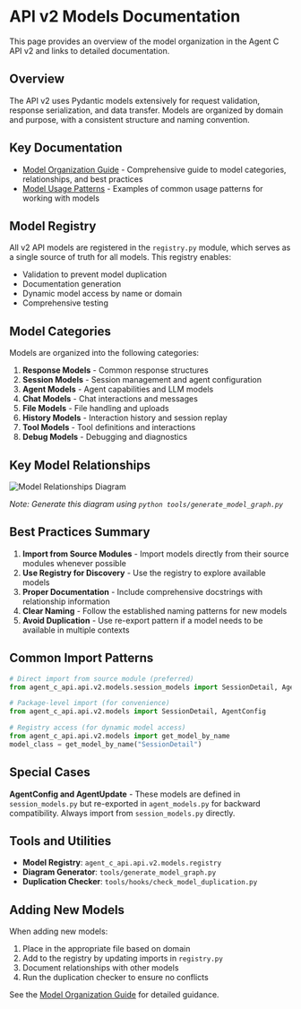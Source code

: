 # API v2 Models Documentation

This page provides an overview of the model organization in the Agent C API v2 and links to detailed documentation.

## Overview

The API v2 uses Pydantic models extensively for request validation, response serialization, and data transfer. Models are organized by domain and purpose, with a consistent structure and naming convention.

## Key Documentation

- [Model Organization Guide](model_organization_guide.md) - Comprehensive guide to model categories, relationships, and best practices
- [Model Usage Patterns](model_usage_patterns.md) - Examples of common usage patterns for working with models

## Model Registry

All v2 API models are registered in the `registry.py` module, which serves as a single source of truth for all models. This registry enables:

- Validation to prevent model duplication
- Documentation generation
- Dynamic model access by name or domain
- Comprehensive testing

## Model Categories

Models are organized into the following categories:

1. **Response Models** - Common response structures
2. **Session Models** - Session management and agent configuration
3. **Agent Models** - Agent capabilities and LLM models
4. **Chat Models** - Chat interactions and messages
5. **File Models** - File handling and uploads
6. **History Models** - Interaction history and session replay
7. **Tool Models** - Tool definitions and interactions
8. **Debug Models** - Debugging and diagnostics

## Key Model Relationships

![Model Relationships Diagram](./model_relationships.png)

*Note: Generate this diagram using `python tools/generate_model_graph.py`*

## Best Practices Summary

1. **Import from Source Modules** - Import models directly from their source modules whenever possible
2. **Use Registry for Discovery** - Use the registry to explore available models
3. **Proper Documentation** - Include comprehensive docstrings with relationship information
4. **Clear Naming** - Follow the established naming patterns for new models
5. **Avoid Duplication** - Use re-export pattern if a model needs to be available in multiple contexts

## Common Import Patterns

```python
# Direct import from source module (preferred)
from agent_c_api.api.v2.models.session_models import SessionDetail, AgentConfig

# Package-level import (for convenience)
from agent_c_api.api.v2.models import SessionDetail, AgentConfig

# Registry access (for dynamic model access)
from agent_c_api.api.v2.models import get_model_by_name
model_class = get_model_by_name("SessionDetail")
```

## Special Cases

**AgentConfig and AgentUpdate** - These models are defined in `session_models.py` but re-exported in `agent_models.py` for backward compatibility. Always import from `session_models.py` directly.

## Tools and Utilities

- **Model Registry**: `agent_c_api.api.v2.models.registry`
- **Diagram Generator**: `tools/generate_model_graph.py`
- **Duplication Checker**: `tools/hooks/check_model_duplication.py`

## Adding New Models

When adding new models:

1. Place in the appropriate file based on domain
2. Add to the registry by updating imports in `registry.py`
3. Document relationships with other models
4. Run the duplication checker to ensure no conflicts

See the [Model Organization Guide](model_organization_guide.md) for detailed guidance.